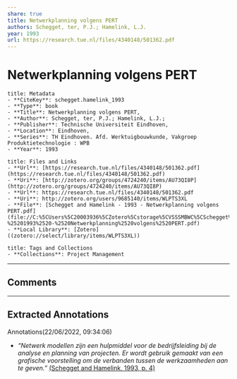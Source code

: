 ```yaml
---
share: true
title: Netwerkplanning volgens PERT
authors: Schegget, ter, P.J.; Hamelink, L.J.
year: 1993 
url: https://research.tue.nl/files/4340148/501362.pdf
---
```


# Netwerkplanning volgens PERT

```ad-info
title: Metadata
- **CiteKey**: schegget.hamelink_1993
- **Type**: book
- **Title**: Netwerkplanning volgens PERT, 
- **Author**: Schegget, ter, P.J.; Hamelink, L.J.;  
- **Publisher**: Technische Universiteit Eindhoven,
- **Location**: Eindhoven,
- **Series**: TH Eindhoven. Afd. Werktuigbouwkunde, Vakgroep Produktietechnologie : WPB
- **Year**: 1993 
```
```ad-abstract
title: Files and Links
- **Url**: [https://research.tue.nl/files/4340148/501362.pdf](https://research.tue.nl/files/4340148/501362.pdf)
- **Uri**: [http://zotero.org/groups/4724240/items/AU73QI8P](http://zotero.org/groups/4724240/items/AU73QI8P)
- **Url**: https://research.tue.nl/files/4340148/501362.pdf
- **Uri**: http://zotero.org/users/9685140/items/WLPTS3XL
- **File**: [Schegget and Hamelink - 1993 - Netwerkplanning volgens PERT.pdf](file://C:%5CUsers%5C20003936%5CZotero%5Cstorage%5CVSSSMBWC%5CSchegget%2520and%2520Hamelink%2520-%25201993%2520-%2520Netwerkplanning%2520volgens%2520PERT.pdf)
- **Local Library**: [Zotero]((zotero://select/library/items/WLPTS3XL))
```
```ad-note
title: Tags and Collections
- **Collections**: Project Management
```

----

## Comments



----

## Extracted Annotations

Annotations(22/06/2022, 09:34:06)

- *“Netwerk modellen zijn een hulpmiddel voor de bedrijfsleiding bij de analyse en planning van projecten. Er wordt gebruik gemaakt van een grafische voorstelling om de verbanden tussen de werkzaamheden aan te geven.”* [(Schegget and Hamelink, 1993, p. 4)](zotero://open-pdf/library/items/VSSSMBWC?page=6&annotation=SGPHI2C4)




